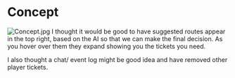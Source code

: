 # Concept #
![Concept.jpg](https://bitbucket.org/repo/RygA6p/images/2872096513-Concept.jpg)
I thought it would be good to have suggested routes appear in the top right, based on the AI so that we can make the final decision. As you hover over them they expand showing you the tickets you need.

I also thought a chat/ event log might be good idea and have removed other player tickets.